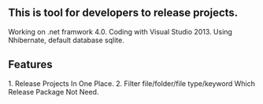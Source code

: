 <h2>This is tool for developers to release projects.</h2>
	Working on .net framwork 4.0. 
	Coding with Visual Studio 2013.
	Using Nhibernate, default database sqlite.
<h2>Features</h2>
	1. Release Projects In One Place.
	2. Filter file/folder/file type/keyword Which Release Package Not Need.
